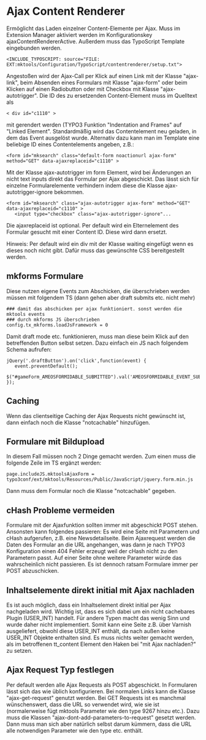 Ajax Content Renderer
=====================

Ermöglicht das Laden einzelner Content-Elemente per Ajax. Muss im Extension Manager aktiviert werden im Konfigurationskey ajaxContentRendererActive. Außerdem muss das TypoScript Template eingebunden werden.

~~~~ {.sourceCode .ts}
<INCLUDE_TYPOSCRIPT: source="FILE: EXT:mktools/Configuration/TypoScript/contentrenderer/setup.txt">
~~~~

Angestoßen wird der Ajax-Call per Klick auf einen Link mit der Klasse "ajax-link", beim Absenden eines Formulars mit Klasse "ajax-form" oder beim Klicken auf einen Radiobutton oder mit Checkbox mit Klasse "ajax-autotrigger". Die ID des zu ersetzenden Content-Element muss im Quelltext als

~~~~ {.sourceCode .html}
< div id="c1110" >
~~~~

mit gerendert werden (TYPO3 Funktion "Indentation and Frames" auf "Linked Element". Standardmäßig wird das Contentelement neu geladen, in dem das Event ausgelöst wurde. Alternativ dazu kann man im Template eine beliebige ID eines Contentelements angeben, z.B.:

~~~~ {.sourceCode .html}
<form id="mksearch" class="default-form noactionurl ajax-form" method="GET" data-ajaxreplaceid="c1110" >
~~~~

Mit der Klasse ajax-autotrigger im form Element, wird bei Änderungen an nicht text inputs direkt das Formular per Ajax abgeschickt. Das lässt sich für einzelne Formularelemente verhindern indem diese die Klasse ajax-autotrigger-ignore bekommen.

~~~~ {.sourceCode .html}
<form id="mksearch" class="ajax-autotrigger ajax-form" method="GET" data-ajaxreplaceid="c1110" >
   <input type="checkbox" class="ajax-autotrigger-ignore"...
~~~~

Die ajaxreplaceid ist optional. Per default wird ein Elternelement des Formular gesucht mit einer Content ID. Diese wird dann ersetzt.

Hinweis: Per default wird ein div mit der Klasse waiting eingefügt wenn es dieses noch nicht gibt. Dafür muss das gewünschte CSS bereitgestellt werden.

mkforms Formulare
-----------------

Diese nutzen eigene Events zum Abschicken, die überschrieben werden müssen mit folgendem TS (dann gehen aber draft submits etc. nicht mehr)

~~~~ {.sourceCode .ts}
### damit das abschicken per ajax funktioniert. sonst werden die mktools events
### durch mkforms JS überschrieben
config.tx_mkforms.loadJsFramework = 0
~~~~

Damit draft mode etc. funktionieren, muss man diese beim Klick auf den betreffenden Button selbst setzen. Dazu einfach ein JS nach folgendem Schema aufrufen:

~~~~ {.sourceCode .js}
jQuery('.draftButton').on('click',function(event) {
   event.preventDefault();
   $("#gameForm_AMEOSFORMIDABLE_SUBMITTED").val('AMEOSFORMIDABLE_EVENT_SUBMIT_DRAFT');
});
~~~~

Caching
-------

Wenn das clientseitige Caching der Ajax Requests nicht gewünscht ist, dann einfach noch die Klasse "notcachable" hinzufügen.

Formulare mit Bildupload
------------------------

In diesem Fall müssen noch 2 Dinge gemacht werden. Zum einen muss die folgende Zeile im TS ergänzt werden:

~~~~ {.sourceCode .ts}
page.includeJS.mktoolsAjaxForm = typo3conf/ext/mktools/Resources/Public/JavaScript/jquery.form.min.js
~~~~

Dann muss dem Formular noch die Klasse "notcachable" gegeben.

cHash Probleme vermeiden
------------------------
Formulare mit der Ajaxfunktion sollten immer mit abgeschickt POST stehen. Ansonsten kann folgendes passieren: Es wird eine Seite mit Parametern und cHash aufgerufen, z.B. eine Newsdetailseite. Beim Ajaxrequest werden die Daten des Formular an die URL angehangen, was dann je nach TYPO3 Konfiguration einen 404 Fehler erzeugt weil der cHash nicht zu den Parametern passt. Auf einer Seite ohne weitere Parameter würde das wahrscheinlich nicht passieren. Es ist dennoch ratsam Formulare immer per POST abzuschicken.

Inhaltselemente direkt initial mit Ajax nachladen
------------------------
Es ist auch möglich, dass ein Inhaltselement direkt initial per Ajax nachgeladen wird. Wichtig ist, dass es sich dabei um ein nicht cachebares Plugin (USER_INT) handelt. Für andere Typen macht das wenig Sinn und wurde daher nicht implementiert. Somit kann eine Seite z.B. über Varnish ausgeliefert, obwohl diese USER_INT enthält, da nach außen keine USER_INT Objekte enthalten sind. Es muss nichts weiter gemacht werden, als im betroffenen tt_content Element den Haken bei "mit Ajax nachladen?" zu setzen.

Ajax Request Typ festlegen
------------------------
Per default werden alle Ajax Requests als POST abgeschickt. In Formularen lässt sich das wie üblich konfigurieren. Bei normalen Links kann die Klasse "ajax-get-request" genutzt werden. Bei GET Requests ist es manchmal wünschenswert, dass die URL so verwendet wird, wie sie ist (normalerweise fügt mktools Parameter wie den type 9267 hinzu etc.). Dazu muss die Klassen "ajax-dont-add-parameters-to-request" gesetzt werden. Dann muss man sich aber natürlich selbst darum kümmern, dass die URL alle notwendigen Parameter wie den type etc. enthält.
